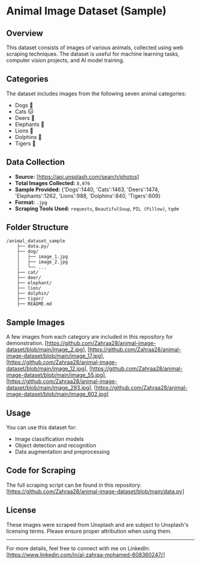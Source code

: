 # Animal Image Dataset (Sample)

## Overview

This dataset consists of images of various animals, collected using web scraping techniques. The dataset is useful for machine learning tasks, computer vision projects, and AI model training.

## Categories

The dataset includes images from the following seven animal categories:

- Dogs 🐶
- Cats 🐱
- Deers 🦌
- Elephants 🐘
- Lions 🦁
- Dolphins 🐬
- Tigers 🐯

## Data Collection

- **Source:** [https://api.unsplash.com/search/photos]
- **Total Images Collected:** `8,076`
- **Sample Provided:** {'Dogs':1440, 'Cats':1463, 'Deers':1474, 'Elephants':1262, 'Lions':988, 'Dolphins':840, 'Tigers':609}
- **Format:** `.jpg`
- **Scraping Tools Used:** `requests`, `BeautifulSoup`, `PIL (Pillow)`, `tqdm`

## Folder Structure

```
/animal_dataset_sample
    ├── data.py/
    ├── dog/
    │   ├── image_1.jpg
    │   ├── image_2.jpg
    │   └── ...
    ├── cat/
    ├── deer/
    ├── elephant/
    ├── lion/
    ├── dolphin/
    ├── tiger/
    ├── README.md
```

## Sample Images

A few images from each category are included in this repository for demonstration.
[https://github.com/Zahraa28/animal-image-dataset/blob/main/image_2.jpg],
[https://github.com/Zahraa28/animal-image-dataset/blob/main/image_17.jpg],
[https://github.com/Zahraa28/animal-image-dataset/blob/main/image_12.jpg],
[https://github.com/Zahraa28/animal-image-dataset/blob/main/image_55.jpg],
[https://github.com/Zahraa28/animal-image-dataset/blob/main/image_293.jpg],
[https://github.com/Zahraa28/animal-image-dataset/blob/main/image_602.jpg]

## Usage

You can use this dataset for:

- Image classification models
- Object detection and recognition
- Data augmentation and preprocessing

## Code for Scraping

The full scraping script can be found in this repository: [https://github.com/Zahraa28/animal-image-dataset/blob/main/data.py]

## License

These images were scraped from Unsplash and are subject to Unsplash's licensing terms. Please ensure proper attribution when using them.

---

For more details, feel free to connect with me on LinkedIn: [https://www.linkedin.com/in/al-zahraa-mohamed-608360247/]


